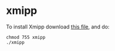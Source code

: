 # xmipp

To install Xmipp download [this file](https://raw.githubusercontent.com/I2PC/xmipp/master/xmipp), and do:

```
chmod 755 xmipp
./xmipp
```